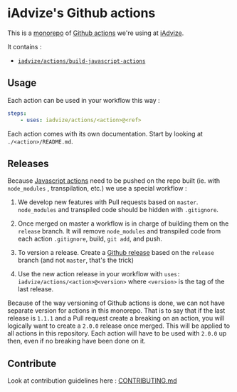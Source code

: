 iAdvize's Github actions
==================

This is a [monorepo](https://en.wikipedia.org/wiki/Monorepo) of [Github actions](https://github.com/features/actions)
we're using at [iAdvize](https://github.com/iadvize).

It contains : 

- [`iadvize/actions/build-javascript-actions`](./build-javascript-actions) 

## Usage

Each action can be used in your workflow this way : 

```yml
steps:
    - uses: iadvize/actions/<action>@<ref>
```

Each action comes with its own documentation. Start by looking at `./<action>/README.md`.

## Releases

Because [Javascript actions](https://help.github.com/en/articles/about-actions#types-of-actions) need to be pushed on
the repo built (ie. with `node_modules` , transpilation, etc.) we use a special workflow : 

1. We develop new features with Pull requests based on `master`. `node_modules` and transpiled code should be hidden
   with `.gitignore`.

2. Once merged on master a workflow is in charge of building them on the `release` branch. It will remove
   `node_modules` and transpiled code from each action `.gitignore`, build, `git add`, and push.

3. To version a release. Create a [Github release](https://help.github.com/en/articles/creating-releases) based on the
   `release` branch (and not `master`, that's the trick)

4. Use the new action release in your workflow with `uses: iadvize/actions/<action>@<version>` where `<version>` is the
   tag of the last release.

Because of the way versioning of Github actions is done, we can not have separate version for actions in this monorepo.
That is to say that if the last release is `1.1.1` and a Pull request create a breaking on an action, you will logically want to create a `2.0.0` release once merged. This will be applied to all actions in this repository. Each action will have to be used with `2.0.0` up then, even if no breaking have been done on it.

## Contribute

Look at contribution guidelines here : [CONTRIBUTING.md](CONTRIBUTING.md)

